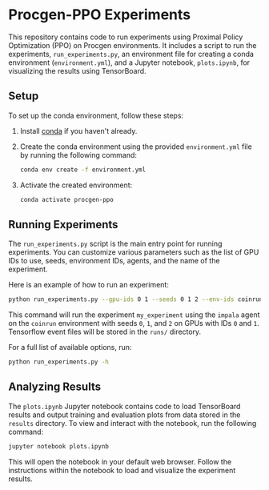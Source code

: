 # Procgen-PPO Experiments

This repository contains code to run experiments using Proximal Policy Optimization (PPO) on Procgen environments. It includes a script to run the experiments, `run_experiments.py`, an environment file for creating a conda environment (`environment.yml`), and a Jupyter notebook, `plots.ipynb`, for visualizing the results using TensorBoard.

## Setup

To set up the conda environment, follow these steps:

1. Install [conda](https://docs.conda.io/en/latest/) if you haven't already.
2. Create the conda environment using the provided `environment.yml` file by running the following command:

    ```bash
    conda env create -f environment.yml
    ```
3. Activate the created environment:

    ```bash
    conda activate procgen-ppo
    ```

## Running Experiments

The `run_experiments.py` script is the main entry point for running experiments. You can customize various parameters such as the list of GPU IDs to use, seeds, environment IDs, agents, and the name of the experiment.

Here is an example of how to run an experiment:

```bash
python run_experiments.py --gpu-ids 0 1 --seeds 0 1 2 --env-ids coinrun --agents impala --exp-name my_experiment
```

This command will run the experiment `my_experiment` using the `impala` agent on the `coinrun` environment with seeds `0`, `1`, and `2` on GPUs with IDs `0` and `1`. Tensorflow event files will be stored in the `runs/` directory.

For a full list of available options, run:
```bash
python run_experiments.py -h
```


## Analyzing Results

The `plots.ipynb` Jupyter notebook contains code to load TensorBoard results and output training and evaluation plots from data stored in the `results` directory. To view and interact with the notebook, run the following command:

```bash
jupyter notebook plots.ipynb
```

This will open the notebook in your default web browser. Follow the instructions within the notebook to load and visualize the experiment results.
